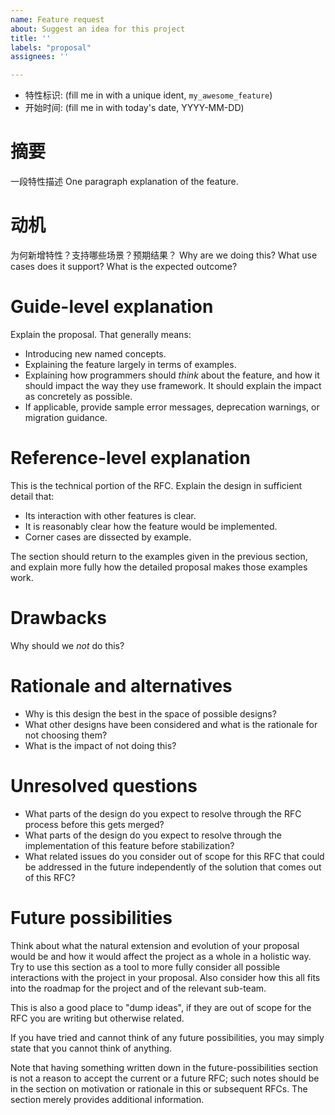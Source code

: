```yaml
---
name: Feature request
about: Suggest an idea for this project
title: ''
labels: "proposal"
assignees: ''

---
```


- 特性标识: (fill me in with a unique ident, `my_awesome_feature`)
- 开始时间: (fill me in with today's date, YYYY-MM-DD)


# 摘要
[summary]: #ummary

一段特性描述
One paragraph explanation of the feature.

# 动机
[motivation]: #motivation

为何新增特性？支持哪些场景？预期结果？
Why are we doing this? What use cases does it support? What is the expected outcome?

# Guide-level explanation
[guide-level-explanation]: #guide-level-explanation

Explain the proposal. That generally means:

- Introducing new named concepts.
- Explaining the feature largely in terms of examples.
- Explaining how programmers should *think* about the feature, and how it should impact the way they use framework. It should explain the impact as concretely as possible.
- If applicable, provide sample error messages, deprecation warnings, or migration guidance.


# Reference-level explanation
[reference-level-explanation]: #reference-level-explanation

This is the technical portion of the RFC. Explain the design in sufficient detail that:

- Its interaction with other features is clear.
- It is reasonably clear how the feature would be implemented.
- Corner cases are dissected by example.

The section should return to the examples given in the previous section, and explain more fully how the detailed proposal makes those examples work.

# Drawbacks
[drawbacks]: #drawbacks

Why should we *not* do this?

# Rationale and alternatives
[rationale-and-alternatives]: #rationale-and-alternatives

- Why is this design the best in the space of possible designs?
- What other designs have been considered and what is the rationale for not choosing them?
- What is the impact of not doing this?


# Unresolved questions
[unresolved-questions]: #unresolved-questions

- What parts of the design do you expect to resolve through the RFC process before this gets merged?
- What parts of the design do you expect to resolve through the implementation of this feature before stabilization?
- What related issues do you consider out of scope for this RFC that could be addressed in the future independently of the solution that comes out of this RFC?

# Future possibilities
[future-possibilities]: #future-possibilities

Think about what the natural extension and evolution of your proposal would
be and how it would affect the project as a whole in a holistic
way. Try to use this section as a tool to more fully consider all possible
interactions with the project in your proposal.
Also consider how this all fits into the roadmap for the project
and of the relevant sub-team.

This is also a good place to "dump ideas", if they are out of scope for the
RFC you are writing but otherwise related.

If you have tried and cannot think of any future possibilities,
you may simply state that you cannot think of anything.

Note that having something written down in the future-possibilities section
is not a reason to accept the current or a future RFC; such notes should be
in the section on motivation or rationale in this or subsequent RFCs.
The section merely provides additional information.